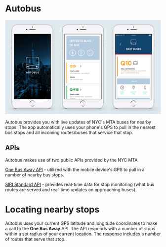 # Autobus

![autobus screens](./docs/assets/images/screens_01.jpg)

Autobus provides you with live updates of NYC's MTA buses for nearby stops. The app automatically uses your phone's GPS to pull in the nearest bus stops and all incoming routes/buses that service that stop.

## APIs

Autobus makes use of two public APIs provided by the NYC MTA. 

[One Bus Away API](http://bustime.mta.info/wiki/Developers/OneBusAwayRESTfulAPI) - utilized with the mobile device's GPS to pull in a number of nearby bus stops.

[SIRI Standard API](http://bustime.mta.info/wiki/Developers/SIRIIntro) - provides real-time data for stop monitoring (what bus routes are served and real-time updates on approaching buses).

# Locating nearby stops

Autobus uses your current GPS latitude and longitude coordinates to make a call to the **One Bus Away** API. The API responds with a number of stops within a set radius of your current location. The response includes a number of routes that serve that stop.  